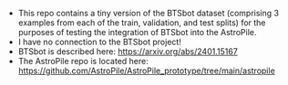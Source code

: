 - This repo contains a tiny version of the BTSbot dataset (comprising 3 examples from each of the train, validation, and test splits) for the purposes of testing the integration of BTSbot into the AstroPile.
- I have no connection to the BTSbot project!
- BTSbot is described here: https://arxiv.org/abs/2401.15167
- The AstroPile repo is located here: https://github.com/AstroPile/AstroPile_prototype/tree/main/astropile
